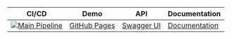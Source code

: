 | CI/CD | Demo | API | Documentation |
|-------|------|-----|---------------|
| [![Main Pipeline](https://github.com/me1ncun/newerdown/actions/workflows/backend.yml/badge.svg)](https://github.com/me1ncun/newerdown/actions/workflows/backend.yml) | [GitHub Pages](https://me1ncun.github.io/newerdown/) | [Swagger UI](https://app-newerdown.azurewebsites.net/swagger/index.html) | [Documentation](https://www.notion.so/Something-25f2e8048e1680389e4debe595f2cc8d?source=copy_link) |
